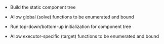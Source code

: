 
- Build the static component tree
  
- Allow global (solve) functions to be enumerated and bound

- Run top-down/bottom-up initialization for component tree

- Allow executor-specific (target) functions to be enumerated and bound

